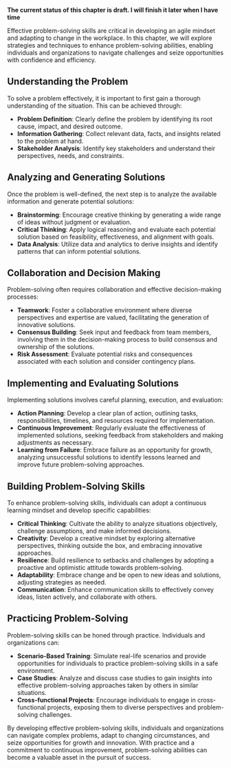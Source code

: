 **The current status of this chapter is draft. I will finish it later when I have time**

Effective problem-solving skills are critical in developing an agile mindset and adapting to change in the workplace. In this chapter, we will explore strategies and techniques to enhance problem-solving abilities, enabling individuals and organizations to navigate challenges and seize opportunities with confidence and efficiency.

Understanding the Problem
-------------------------

To solve a problem effectively, it is important to first gain a thorough understanding of the situation. This can be achieved through:

* **Problem Definition**: Clearly define the problem by identifying its root cause, impact, and desired outcome.
* **Information Gathering**: Collect relevant data, facts, and insights related to the problem at hand.
* **Stakeholder Analysis**: Identify key stakeholders and understand their perspectives, needs, and constraints.

Analyzing and Generating Solutions
----------------------------------

Once the problem is well-defined, the next step is to analyze the available information and generate potential solutions:

* **Brainstorming**: Encourage creative thinking by generating a wide range of ideas without judgment or evaluation.
* **Critical Thinking**: Apply logical reasoning and evaluate each potential solution based on feasibility, effectiveness, and alignment with goals.
* **Data Analysis**: Utilize data and analytics to derive insights and identify patterns that can inform potential solutions.

Collaboration and Decision Making
---------------------------------

Problem-solving often requires collaboration and effective decision-making processes:

* **Teamwork**: Foster a collaborative environment where diverse perspectives and expertise are valued, facilitating the generation of innovative solutions.
* **Consensus Building**: Seek input and feedback from team members, involving them in the decision-making process to build consensus and ownership of the solutions.
* **Risk Assessment**: Evaluate potential risks and consequences associated with each solution and consider contingency plans.

Implementing and Evaluating Solutions
-------------------------------------

Implementing solutions involves careful planning, execution, and evaluation:

* **Action Planning**: Develop a clear plan of action, outlining tasks, responsibilities, timelines, and resources required for implementation.
* **Continuous Improvement**: Regularly evaluate the effectiveness of implemented solutions, seeking feedback from stakeholders and making adjustments as necessary.
* **Learning from Failure**: Embrace failure as an opportunity for growth, analyzing unsuccessful solutions to identify lessons learned and improve future problem-solving approaches.

Building Problem-Solving Skills
-------------------------------

To enhance problem-solving skills, individuals can adopt a continuous learning mindset and develop specific capabilities:

* **Critical Thinking**: Cultivate the ability to analyze situations objectively, challenge assumptions, and make informed decisions.
* **Creativity**: Develop a creative mindset by exploring alternative perspectives, thinking outside the box, and embracing innovative approaches.
* **Resilience**: Build resilience to setbacks and challenges by adopting a proactive and optimistic attitude towards problem-solving.
* **Adaptability**: Embrace change and be open to new ideas and solutions, adjusting strategies as needed.
* **Communication**: Enhance communication skills to effectively convey ideas, listen actively, and collaborate with others.

Practicing Problem-Solving
--------------------------

Problem-solving skills can be honed through practice. Individuals and organizations can:

* **Scenario-Based Training**: Simulate real-life scenarios and provide opportunities for individuals to practice problem-solving skills in a safe environment.
* **Case Studies**: Analyze and discuss case studies to gain insights into effective problem-solving approaches taken by others in similar situations.
* **Cross-functional Projects**: Encourage individuals to engage in cross-functional projects, exposing them to diverse perspectives and problem-solving challenges.

By developing effective problem-solving skills, individuals and organizations can navigate complex problems, adapt to changing circumstances, and seize opportunities for growth and innovation. With practice and a commitment to continuous improvement, problem-solving abilities can become a valuable asset in the pursuit of success.
